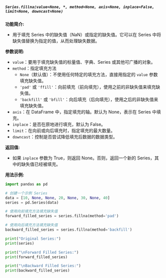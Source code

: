 ##### `Series.fillna(value=None, *, method=None, axis=None, inplace=False, limit=None, downcast=None)`
**功能简介:**
- 用于填充 Series 中的缺失值（NaN）或指定的缺失值。它可以在 Series 中将缺失值替换为指定的值，从而处理缺失数据。

**参数说明:**
- `value`：要用于填充缺失值的标量值、字典、Series 或其他可广播的对象。
- `method`：指定填充方法
	- `None`（默认值）：不使用任何特定的填充方法，直接用指定的 `value` 参数填充缺失值。
	- `'pad'` 或 `'ffill'`：向前填充（前向填充），使用之前的非缺失值来填充缺失值。
	- `'backfill'` 或 `'bfill'`：向后填充（后向填充），使用之后的非缺失值来填充缺失值。
- `axis`：在 DataFrame 中，指定填充的轴。默认为 None，表示在 Series 中填充。
- `inplace`：是否在原地进行填充，默认为 False。
- `limit`：在向前或向后填充时，指定填充的最大数量。
- `downcast`：控制是否尝试降低填充后数据的数据类型。

**返回值:**
- 如果 `inplace` 参数为 True，则返回 None。否则，返回一个新的 Series，其中的缺失值已经被填充。

**用法示例:**
```python
import pandas as pd

# 创建一个示例 Series
data = [10, None, None, 20, None, 30, None, 40]
series = pd.Series(data)

# 使用向前填充方法填充缺失值
forward_filled_series = series.fillna(method='pad')

# 使用向后填充方法填充缺失值
backward_filled_series = series.fillna(method='backfill')

print("Original Series:")
print(series)

print("\nForward Filled Series:")
print(forward_filled_series)

print("\nBackward Filled Series:")
print(backward_filled_series)

```
